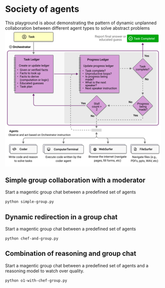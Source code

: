 # Society of agents

This playground is about demonstrating the pattern of dynamic unplanned collaboration between different agent types to solve abstract problems
![magentic](/img/magentic.png)

## Simple group collaboration with a moderator

Start a magentic group chat between a predefined set of agents

```
python simple-group.py
```

## Dynamic redirection in a group chat

Start a magentic group chat between a predefined set of agents

```
python chef-and-group.py
```

## Combination of reasoning and group chat

Start a magentic group chat between a predefined set of agents and a reasoning model to watch over quality.

```
python o1-with-chef-group.py
```